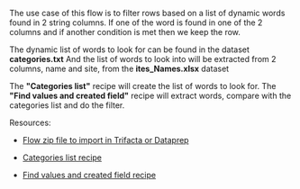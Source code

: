 The use case of this flow is to filter rows based on a list of dynamic words found in 2 string columns.
If one of the word is found in one of the 2 columns and if another condition is met then we keep the row.

The dynamic list of words to look for can be found in the dataset **categories.txt**
And the list of words to look into will be extracted from 2 columns, name and site, from the **ites_Names.xlsx** dataset

The **"Categories list"** recipe will create the list of words to look for.
The **"Find values and created field"** recipe will extract words, compare with the categories list and do the filter.

Resources:

- [Flow zip file to import in Trifacta or Dataprep](https://github.com/victorcouste/trifacta-flows-examples/raw/main/Condition%20field%20based%20on%20values%20found%20in%20a%20list/flow_Condition%20field%20based%20on%20values%20found%20in%20a%20list.zip)

- [Categories list recipe](https://github.com/victorcouste/trifacta-flows-examples/blob/main/Condition%20field%20based%20on%20values%20found%20in%20a%20list/categories%20list.wrangle)

- [Find values and created field recipe](https://github.com/victorcouste/trifacta-flows-examples/blob/main/Condition%20field%20based%20on%20values%20found%20in%20a%20list/Find%20values%20and%20create%20field.wrangle)


